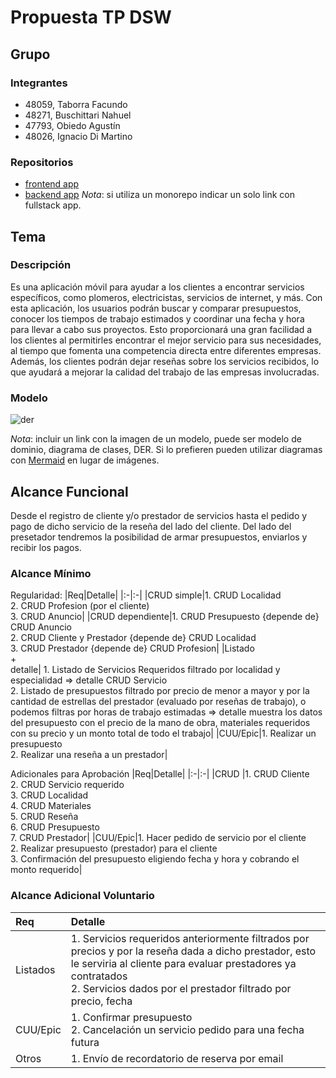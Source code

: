 # Propuesta TP DSW

## Grupo
### Integrantes
* 48059, Taborra Facundo
* 48271, Buschittari Nahuel
* 47793, Obiedo Agustín
* 48026, Ignacio Di Martino

### Repositorios
* [frontend app](http://hyperlinkToGihubOrGitlab)
* [backend app](http://hyperlinkToGihubOrGitlab)
*Nota*: si utiliza un monorepo indicar un solo link con fullstack app.

## Tema
### Descripción
Es una aplicación móvil para ayudar a los clientes a encontrar servicios específicos, como plomeros, electricistas, servicios de internet, y más. Con esta aplicación, los usuarios podrán buscar y comparar presupuestos, conocer los tiempos de trabajo estimados y coordinar una fecha y hora para llevar a cabo sus proyectos. Esto proporcionará una gran facilidad a los clientes al permitirles encontrar el mejor servicio para sus necesidades, al tiempo que fomenta una competencia directa entre diferentes empresas. Además, los clientes podrán dejar reseñas sobre los servicios recibidos, lo que ayudará a mejorar la calidad del trabajo de las empresas involucradas.

### Modelo
![der](https://github.com/FacuTaborra/FastServices/assets/102264888/4db3e9dd-f0e2-4ce7-83bb-626dd7a93dbb)


*Nota*: incluir un link con la imagen de un modelo, puede ser modelo de dominio, diagrama de clases, DER. Si lo prefieren pueden utilizar diagramas con [Mermaid](https://mermaid.js.org) en lugar de imágenes.

## Alcance Funcional 

Desde el registro de cliente y/o prestador de servicios hasta el pedido y pago de dicho servicio de la reseña del lado del cliente. Del lado del presetador tendremos la posibilidad de armar presupuestos, enviarlos y recibir los pagos.

### Alcance Mínimo

Regularidad:
|Req|Detalle|
|:-|:-|
|CRUD simple|1. CRUD Localidad <br>2. CRUD Profesion (por el cliente)<br>3. CRUD Anuncio|
|CRUD dependiente|1. CRUD Presupuesto {depende de} CRUD Anuncio<br>2. CRUD Cliente y Prestador {depende de} CRUD Localidad<br>3. CRUD Prestador {depende de} CRUD Profesion|
|Listado<br>+<br>detalle| 1. Listado de Servicios Requeridos filtrado por localidad y especialidad => detalle CRUD Servicio<br> 2. Listado de presupuestos filtrado por precio de menor a mayor y por la cantidad de estrellas del prestador (evaluado por reseñas de trabajo), o podemos filtras por horas de trabajo estimadas => detalle muestra los datos del presupuesto con el precio de la mano de obra, materiales requeridos con su precio y un monto total de todo el trabajo|
|CUU/Epic|1. Realizar un presupuesto<br>2. Realizar una reseña a un prestador|


Adicionales para Aprobación
|Req|Detalle|
|:-|:-|
|CRUD |1. CRUD Cliente<br>2. CRUD Servicio requerido<br>3. CRUD Localidad<br>4. CRUD Materiales<br>5. CRUD Reseña<br>6. CRUD Presupuesto<br>7. CRUD Prestador|
|CUU/Epic|1. Hacer pedido de servicio por el cliente <br>2. Realizar presupuesto (prestador) para el cliente <br>3. Confirmación del presupuesto eligiendo fecha y hora y cobrando el monto requerido|


### Alcance Adicional Voluntario

|Req|Detalle|
|:-|:-|
|Listados |1. Servicios requeridos anteriormente filtrados por precios y por la reseña dada a dicho prestador, esto le serviria al cliente para evaluar prestadores ya contratados<br>2. Servicios dados por el prestador filtrado por precio, fecha|
|CUU/Epic|1. Confirmar presupuesto<br>2. Cancelación un servicio pedido para una fecha futura|
|Otros|1. Envío de recordatorio de reserva por email|

